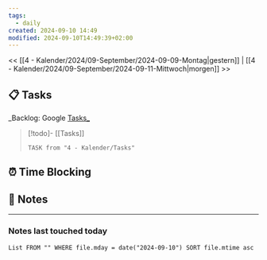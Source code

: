 ```yaml
---
tags:
  - daily
created: 2024-09-10 14:49
modified: 2024-09-10T14:49:39+02:00
---
```

<< [[4 - Kalender/2024/09-September/2024-09-09-Montag|gestern]]  | [[4 - Kalender/2024/09-September/2024-09-11-Mittwoch|morgen]] >>
## 📋 Tasks
_Backlog: Google [Tasks_](https://calendar.google.com/calendar/u/0/r/tasks)

> [!todo]- [[Tasks]]
> ```dataview
> TASK from "4 - Kalender/Tasks"
> ```
## ⏰ Time Blocking
## 📝 Notes


---
### Notes last touched today
```dataview
List FROM "" WHERE file.mday = date("2024-09-10") SORT file.mtime asc
```